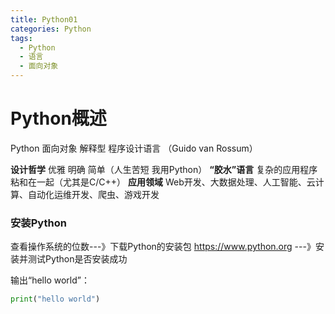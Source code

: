 ```yaml
---
title: Python01
categories: Python
tags: 
  - Python
  - 语言
  - 面向对象
---
```


# Python概述

Python	面向对象	解释型	程序设计语言	（Guido van Rossum）
<!--more-->
**设计哲学**
优雅	明确	简单（人生苦短 我用Python）
**“胶水”语言**
复杂的应用程序粘和在一起（尤其是C/C++）
**应用领域**
Web开发、大数据处理、人工智能、云计算、自动化运维开发、爬虫、游戏开发

### 安装Python

查看操作系统的位数---》下载Python的安装包 https://www.python.org ---》安装并测试Python是否安装成功

输出“hello world”：

```python
print("hello world")
```

